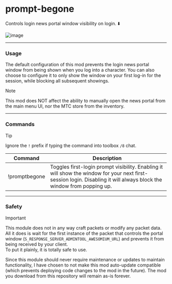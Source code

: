 # prompt-begone
Controls login news portal window visibility on login. ⬇️

![image](https://github.com/user-attachments/assets/4b94cd85-91ee-4300-863f-643326451cfb)
***
### Usage
The default configuration of this mod prevents the login news portal window from being shown when you log into a character. You can also choose to configure it to only show the window on your first log-in for the session, while blocking all subsequent showings.

> [!NOTE]
> This mod does NOT affect the ability to manually open the news portal from the main menu UI, nor the MTC store from the inventory.

***
### Commands
> [!TIP]
> Ignore the `!` prefix if typing the command into toolbox `/8` chat.

| Command | Description |
| ------- | ----------- |
| !promptbegone | Toggles first-login prompt visibility. Enabling it will show the window for your next first-session login. Disabling it will always block the window from popping up.|

***
### Safety
> [!IMPORTANT]
> This module does not in any way craft packets or modify any packet data. All it does is wait for the first instance of the packet that controls the portal window (`S_RESPONSE_SERVER_ADMINTOOL_AWESOMIUM_URL`) and prevents it from being received by your client.\
> To put it plainly, it is totally safe to use.

Since this module should never require maintenance or updates to maintain functionality, I have chosen to not make this mod auto-update compatible (which prevents deploying code changes to the mod in the future). The mod you download from this repository will remain as-is forever.


